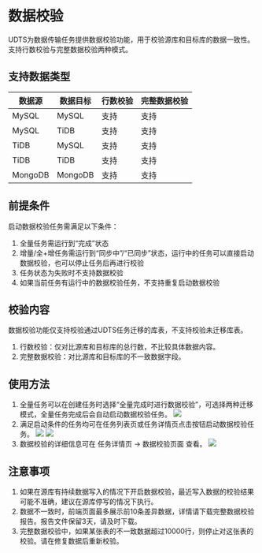 # 数据校验

UDTS为数据传输任务提供数据校验功能，用于校验源库和目标库的数据一致性。支持行数校验与完整数据校验两种模式。

## 支持数据类型

| 数据源  | 数据目标 | 行数校验 | 完整数据校验 |
| ------- | -------- | -------- | ------------ |
| MySQL   | MySQL    | 支持     | 支持         |
| MySQL   | TiDB     | 支持     | 支持         |
| TiDB    | MySQL    | 支持     | 支持         |
| TiDB    | TiDB     | 支持     | 支持         |
| MongoDB | MongoDB  | 支持     | 支持         |

## 前提条件
启动数据校验任务需满足以下条件：
1. 全量任务需运行到“完成”状态
2. 增量/全+增任务需运行到“同步中”/“已同步”状态，运行中的任务可以直接启动数据校验，也可以停止任务后再进行校验
3. 任务状态为失败时不支持数据校验
4. 如果当前任务有运行中的数据校验任务，不支持重复启动数据校验

## 校验内容
数据校验功能仅支持校验通过UDTS任务迁移的库表，不支持校验未迁移库表。
1. 行数校验：仅对比源库和目标库的总行数，不比较具体数据内容。
2. 完整数据校验：对比源库和目标库的不一致数据字段。

## 使用方法
1. 全量任务可以在创建任务时选择“全量完成时进行数据校验”，可选择两种迁移模式，全量任务完成后会自动启动数据校验任务。
![](http://udts-doc.cn-bj.ufileos.com/validate1.png)
2. 满足启动条件的任务均可在任务列表页或任务详情页点击按钮启动数据校验任务。
![](http://udts-doc.cn-bj.ufileos.com/validate2.png)
![](http://udts-doc.cn-bj.ufileos.com/validate3.png)
3. 数据校验的详细信息可在 任务详情页 -> 数据校验页面 查看。
![](http://udts-doc.cn-bj.ufileos.com/validate4.png)

## 注意事项
1. 如果在源库有持续数据写入的情况下开启数据校验，最近写入数据的校验结果可能不准确，建议在源库停写的情况下执行。
2. 数据不一致时，前端页面最多展示前10条差异数据，详情请下载完整数据校验报告。报告文件保留3天，请及时下载。
3. 完整数据校验中，如果某张表的不一致数据超过10000行，则停止对这张表的校验。请在修复数据后重新校验。
